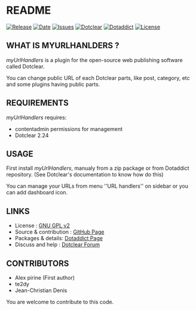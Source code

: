 # README

[![Release](https://img.shields.io/github/v/release/JcDenis/myUrlHandlers)](https://github.com/JcDenis/myUrlHandlers/releases)
[![Date](https://img.shields.io/github/release-date/JcDenis/myUrlHandlers)](https://github.com/JcDenis/myUrlHandlers/releases)
[![Issues](https://img.shields.io/github/issues/JcDenis/myUrlHandlers)](https://github.com/JcDenis/myUrlHandlers/issues)
[![Dotclear](https://img.shields.io/badge/dotclear-v2.24-blue.svg)](https://fr.dotclear.org/download)
[![Dotaddict](https://img.shields.io/badge/dotaddict-official-green.svg)](https://plugins.dotaddict.org/dc2/details/myUrlHandlers)
[![License](https://img.shields.io/github/license/JcDenis/myUrlHandlers)](https://github.com/JcDenis/myUrlHandlers/blob/master/LICENSE)

## WHAT IS MYURLHANLDERS ?

_myUrlHandlers_ is a plugin for the open-source 
web publishing software called Dotclear.

You can change public URL of each Dotclear parts, 
like post, category, etc and some plugins having public parts.

## REQUIREMENTS

 _myUrlHandlers_ requires: 

  * contentadmin permissions for management
  * Dotclear 2.24

## USAGE

First install _myUrlHandlers_, manualy from a zip package or from 
Dotaddict repository. (See Dotclear's documentation to know how do this)

You can manage your URLs from menu ''URL handlers'' on sidebar 
or you can add dashboard icon.

## LINKS

 * License : [GNU GPL v2](https://www.gnu.org/licenses/old-licenses/lgpl-2.0.html)
 * Source & contribution : [GitHub Page](https://github.com/JcDenis/myUrlHandlers)
 * Packages & details:  [Dotaddict Page](https://plugins.dotaddict.org/dc2/details/myUrlHandlers)
 * Discuss and help : [Dotclear Forum](https://forum.dotclear.org/viewtopic.php?id=40893)

## CONTRIBUTORS

 * Alex pirine (First author)
 * te2dy
 * Jean-Christian Denis

 You are welcome to contribute to this code.
